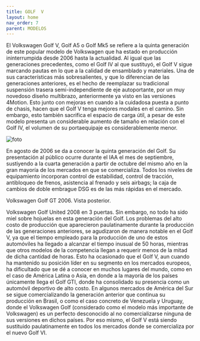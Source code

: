 ```yaml
---
title: GOLF  V
layout: home
nav_order: 7
parent: MODELOS
---
```



El Volkswagen Golf V, Golf A5 o Golf Mk5 se refiere a la quinta generación de este popular modelo de Volkswagen que ha estado en producción ininterrumpida desde 2006 hasta la actualidad. Al igual que las generaciones precedentes, como el Golf IV al que sustituyó, el Golf V sigue marcando pautas en lo que a la calidad de ensamblado y materiales. Una de sus características más sobresalientes, y que lo diferencian de las generaciones anteriores, es el hecho de reemplazar su tradicional suspensión trasera semi-independiente de eje autoportante, por un muy novedoso diseño multibrazo, anteriormente ya visto en las versiones 4Motion. Esto junto con mejoras en cuando a la cuidadosa puesta a punto de chasis, hacen que el Golf V tenga mejores modales en el camino. Sin embargo, esto también sacrifica el espacio de carga útil, a pesar de este modelo presenta un considerable aumento de tamaño en relación con el Golf IV, el volumen de su portaequipaje es considerablemente menor.

![foto](https://upload.wikimedia.org/wikipedia/commons/thumb/1/17/VW_Golf_V_-_2006-11-18_ret.jpg/250px-VW_Golf_V_-_2006-11-18_ret.jpg)

En agosto de 2006 se da a conocer la quinta generación del Golf. Su presentación al público ocurre durante el IAA el mes de septiembre, sustiyendo a la cuarta generación a partir de octubre del mismo año en la gran mayoría de los mercados en que se comercializa. Todos los niveles de equipamiento incorporan control de estabilidad, control de tracción, antibloqueo de frenos, asistencia al frenado y seis airbags; la caja de cambios de doble embrague DSG es de las más rápidas en el mercado.


Volkswagen Golf GT 2006. Vista posterior.

Volkswagen Golf United 2008 en 3 puertas.
Sin embargo, no todo ha sido miel sobre hojuelas en esta generación del Golf. Los problemas del alto costo de producción que aparecieron paulatinamente durante la producción de las generaciones anteriores, se agudizaron de manera notable en el Golf V, ya que el tiempo empleado para la producción de uno de estos automóviles ha llegado a alcanzar el tiempo inusual de 50 horas, mientras que otros modelos de la competencia llegan a requerir menos de la mitad de dicha cantidad de horas. Esto ha ocasionado que el Golf V, aun cuando ha mantenido su posición líder en su segmento en los mercados europeos, ha dificultado que se dé a conocer en muchos lugares del mundo, como en el caso de América Latina o Asia, en donde a la mayoría de los países únicamente llega el Golf GTI, donde ha consolidado su presencia como un automóvil deportivo de alto costo. En algunos mercados de América del Sur se sigue comercializando la generación anterior que continua su producción en Brasil, o como el caso concreto de Venezuela y Uruguay, donde el Volkswagen Golf (considerado como el modelo más importante de Volkswagen) es un perfecto desconocido al no comercializarse ninguna de sus versiones en dichos países. Por eso mismo, el Golf V está siendo sustituido paulatinamente en todos los mercados donde se comercializa por el nuevo Golf VI.
